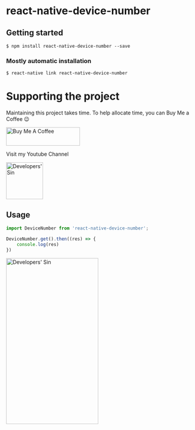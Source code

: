 # react-native-device-number

## Getting started

`$ npm install react-native-device-number --save`

### Mostly automatic installation

`$ react-native link react-native-device-number`

# Supporting the project

Maintaining this project takes time. To help allocate time, you can Buy Me a Coffee :wink:

<a href="https://www.buymeacoffee.com/mdrajibsk8" target="_blank"><img src="https://cdn.buymeacoffee.com/buttons/default-blue.png" alt="Buy Me A Coffee" width="200" height="50" ></a>

Visit my Youtube Channel

<a href="https://www.youtube.com/channel/UCNaNqDQWjY9cH8Ttm_-X3DA" target="_blank"><img src="https://yt3.ggpht.com/ytc/AAUvwnjenKtX_wgupocGKuevmbxuAO6uk2dVRYslUPCz=s88-c-k-c0x00ffffff-no-rj" alt="Developers' Sin" width="100" height="100" ></a>


## Usage
```javascript
import DeviceNumber from 'react-native-device-number';

DeviceNumber.get().then((res) => {
    console.log(res)
})
```
<!-- ![Alt text](https://raw.githubusercontent.com/mdrajibsk8/react-native-device-number/master/img.png?raw=true | width=100 | height=250) -->
<img src="https://raw.githubusercontent.com/mdrajibsk8/react-native-device-number/master/img.png?raw=true" alt="Developers' Sin" width="250" height="450" >
